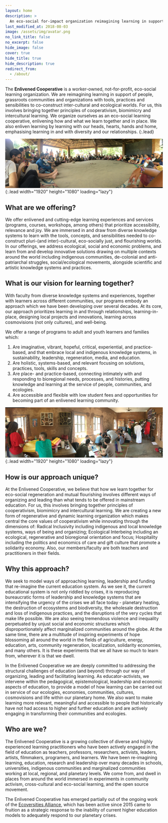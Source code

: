```yaml
---
layout: home
description: >
  An eco-social for-impact organization reimagining learning in support of people, grassroots communities and organizations with tools, practices and sensibilities to co-construct inter-cultural and ecological worlds.
last_modified_at: 2018-08-03
image: /assets/img/avatar.png
no_link_title: false
no_excerpt: false
hide_image: false
cover: true
hide_title: true
hide_description: true
redirect_from:
  - /about/
---
```


The **Enlivened Cooperative** is a worker-owned, not-for-profit, eco-social learning organization. We are reimagining learning in support of people, grassroots communities and organizations with tools, practices and sensibilities to co-construct inter-cultural and ecological worlds. For us, this involves bringing together principles of cooperativism, biomimicry and intercultural learning. We organize ourselves as an eco-social learning cooperative, enlivening how and what we learn together and in place. We also enliven learning by learning with our heads, hearts, hands and home, emphasising learning in and with diversity and our relationships.
{:.lead}

![Full-width image](/assets/img/blog/coop-01.png){:.lead width="1920" height="1080" loading="lazy"}

## What are we offering?

We offer enlivened and cutting-edge learning experiences and services (programs, courses, workshops, among others) that prioritize accessibility, relevance and joy. We are immersed in and draw from diverse knowledge systems to learn with the tools, concepts, and sensibilities needed to co-construct pluri-(and inter)-cultural, eco-socially just, and flourishing worlds. In our offerings, we address ecological, social and economic problems, and learn from and develop innovative solutions drawing on multiple contexts around the world including indigenous communities, de-colonial and anti-patriarchal struggles, social/ecological movements, alongside scientific and artistic knowledge systems and practices. 

## What is our vision for learning together?

With faculty from diverse knowledge systems and experiences, together with learners across different communities, our programs embody an approach which we have been developing over several decades. At its core, our approach prioritizes learning in and through relationships, learning-in-place, designing local projects and innovations, learning across cosmovisions (not only cultures), and well-being. 

We  offer a range of programs to adult and youth learners and families which:

1. Are imaginative, vibrant, hopeful, critical, experiential, and practice-based, and that embrace local and indigenous knowledge systems, in sustainability, leadership, regeneration, media, and education.
2. Are holistic, systems-based, and relevant focusing on solutions, practices, tools, skills and concepts.
3. Are place- and practice-based, connecting intimately with and responding to bioregional needs, processes, and histories, putting knowledge and learning at the service of people, communities, and ecologies. 
4. Are accessible and flexible with low student fees and opportunities for becoming part of an enlivened learning community.

![Screenshot](/assets/img/blog/coop-02.png){:.lead width="1920" height="1080" loading="lazy"}

## How is our approach unique?

At the Enlivened Cooperative, we believe that how we learn together for eco-social regeneration and mutual flourishing involves different ways of organizing and leading than what tends to be offered in mainstream education. For us, this involves bringing together principles of cooperativism, biomimicry and intercultural learning. We are creating a new form of regenerative and dynamic learning organization which makes central the core values of cooperativism while innovating through the dimensions of: Radical Inclusivity including indigenous and local knowledge systems, ways of being and organizing; Ecological Interbeing including an ecological, regenerative and bioregional orientation and focus; Hospitality including the politics and economics of care and gift culture that promote a solidarity economy. Also, our members/faculty are both teachers and practitioners in their fields.


## Why this approach?

We seek to model ways of approaching learning, leadership and funding that re-imagine the current education system. As we see it, the current educational system is not only riddled by crises, it is reproducing bureaucratic forms of leadership and knowledge systems that are intensifying the urgency of the crises we all face today -  planetary heating, the destruction of  ecosystems and biodiversity, the wholesale destruction and loss of indigenous practices, and the disruptions of the very cycles that make life possible. We are also seeing tremendous violence and inequality perpetuated by unjust social and economic structures which disproportionately  affect marginalized communities around the globe. At the same time, there are a multitude of inspiring experiments of hope blossoming all around the world  in the fields of agriculture, energy, education, arts, community regeneration, localization, solidarity economies, and many others.  It is these experiments that we all have so much to learn from, wherever it is that we dwell.

In the Enlivened Cooperative we are deeply committed to addressing the structural challenges of education (and beyond) through our way of organizing, leading and facilitating learning. As educator-activists, we intervene within the pedagogical, epistemological, leadership and economic aspects of education, to provide a model of how learning can be carried out in service of our ecologies, economies, communities, cultures, cosmovisions and life within our planetary home. We also want to make learning more relevant, meaningful and accessible to people that historically have not had access to higher and further education and are actively engaging in transforming their communities and ecologies.  

## Who are we?

The Enlivened Cooperative is a growing collective of diverse and highly experienced learning practitioners who have been actively engaged in the field of education as teachers, professors, researchers, activists, leaders, artists, filmmakers, programers, and learners. We have been re-imagining learning, education, research and leadership over many decades in schools, universities, indigenous communities and marginalized communities working at local, regional, and planetary levels. We come from, and dwell in places from around the world immersed in experiments in community activism, cross-cultural and eco-social learning, and the open source movement.

The Enlivened Cooperative has emerged partially out of the ongoing work of the [Ecoversities Alliance](https://ecoversities.org), which has been active since 2015 came to fruition as a strategic response to the inability of current higher education models to adequately respond to our planetary crises.
